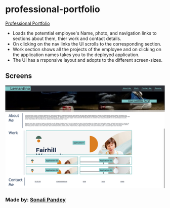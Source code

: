 # professional-portfolio

[Professional Portfolio](https://sonali-pandey.github.io/professional-portfolio/)

* Loads the potemtial employee's Name, photo, and navigation links to sections about them, thier work and contact details.
* On clicking on the nav links the UI scrolls to the corresponding section.
* Work section shows all the projects of the employee and on clicking on the application names takes you to the deployed application.
* The UI has a rrsponsive layout and adopts to the different screen-sizes.

## Screens
![A black Header of the webpage with name and navigation liks for about me, work, and contact section with a lates picture beneath the header](./assets/images/screen1.png)
![Responsive layour Article section with about me details, projects details, and contact me details](./assets/images/screen2.png)

### Made by: [Sonali Pandey](github.com/sonali-pandey)
